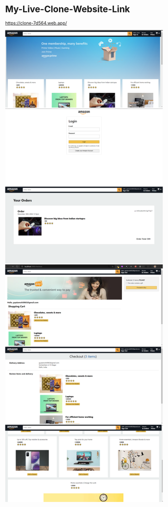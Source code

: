# My-Live-Clone-Website-Link
https://clone-7d564.web.app/

![](1.png)
![](2.png)
![](3.png)
![](4.png)
![](5.png)
![](6.png)
